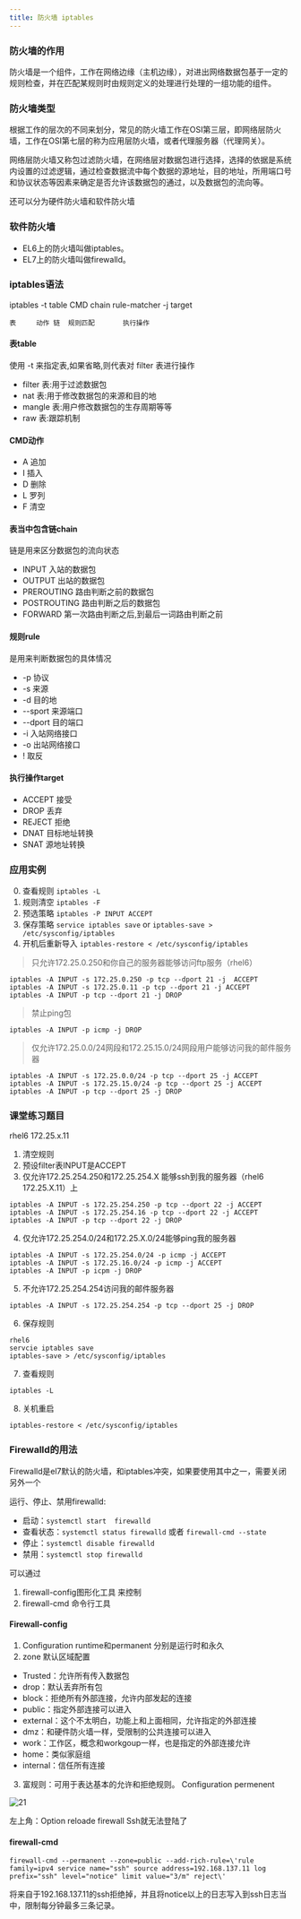 ```yaml
---
title: 防火墙 iptables
---
```


### 防火墙的作用

防火墙是一个组件，工作在网络边缘（主机边缘），对进出网络数据包基于一定的规则检查，并在匹配某规则时由规则定义的处理进行处理的一组功能的组件。

### 防火墙类型

根据工作的层次的不同来划分，常见的防火墙工作在OSI第三层，即网络层防火墙，工作在OSI第七层的称为应用层防火墙，或者代理服务器（代理网关）。

网络层防火墙又称包过滤防火墙，在网络层对数据包进行选择，选择的依据是系统内设置的过滤逻辑，通过检查数据流中每个数据的源地址，目的地址，所用端口号和协议状态等因素来确定是否允许该数据包的通过，以及数据包的流向等。

还可以分为硬件防火墙和软件防火墙

### 软件防火墙

* EL6上的防火墙叫做iptables。
* EL7上的防火墙叫做firewalld。


### iptables语法

iptables -t table CMD chain rule-matcher -j target

	表	  动作 链	规则匹配	   执行操作

#### 表table

使用 -t 来指定表,如果省略,则代表对 filter 表进行操作

*	filter 表:用于过滤数据包
*	nat 表:用于修改数据包的来源和目的地
*	mangle 表:用户修改数据包的生存周期等等
*	raw 表:跟踪机制


#### CMD动作

*	A 追加
*	I 插入
*	D 删除
*	L 罗列
*	F 清空

#### 表当中包含链chain

链是用来区分数据包的流向状态

*	INPUT 入站的数据包
*	OUTPUT 出站的数据包
*	PREROUTING 路由判断之前的数据包
*	POSTROUTING 路由判断之后的数据包
*	FORWARD 第一次路由判断之后,到最后一词路由判断之前

#### 规则rule

是用来判断数据包的具体情况

*	-p 协议
*	-s 来源
*	-d 目的地
*	--sport 来源端口
*	--dport 目的端口
*	-i 入站网络接口
*	-o 出站网络接口
*	! 取反

#### 执行操作target

*	ACCEPT 接受
*	DROP 丢弃
*	REJECT 拒绝
*	DNAT 目标地址转换
*	SNAT 源地址转换

### 应用实例

0. 查看规则	`iptables -L`
1. 规则清空	`iptables -F`
2. 预选策略	`iptables -P INPUT ACCEPT`
3. 保存策略	`service iptables save` or `iptables-save > /etc/sysconfig/iptables`
4. 开机后重新导入	`iptables-restore < /etc/sysconfig/iptables`

>只允许172.25.0.250和你自己的服务器能够访问ftp服务（rhel6）

```shell
iptables -A INPUT -s 172.25.0.250 -p tcp --dport 21 -j  ACCEPT
iptables -A INPUT -s 172.25.0.11 -p tcp --dport 21 -j ACCEPT
iptables -A INPUT -p tcp --dport 21 -j DROP
```


>禁止ping包

```shell
iptables -A INPUT -p icmp -j DROP
```

>仅允许172.25.0.0/24网段和172.25.15.0/24网段用户能够访问我的邮件服务器

```shell
iptables -A INPUT -s 172.25.0.0/24 -p tcp --dport 25 -j ACCEPT
iptables -A INPUT -s 172.25.15.0/24 -p tcp --dport 25 -j ACCEPT
iptables -A INPUT -p tcp --dport 25 -j DROP
```

### 课堂练习题目

rhel6 172.25.x.11

1. 清空规则
2. 预设filter表INPUT是ACCEPT
3. 仅允许172.25.254.250和172.25.254.X 能够ssh到我的服务器（rhel6 172.25.X.11）上
```shell
iptables -A INPUT -s 172.25.254.250 -p tcp --dport 22 -j ACCEPT
iptables -A INPUT -s 172.25.254.16 -p tcp --dport 22 -j ACCEPT
iptables -A INPUT -p tcp --dport 22 -j DROP
```

4. 仅允许172.25.254.0/24和172.25.X.0/24能够ping我的服务器
```shell
iptables -A INPUT -s 172.25.254.0/24 -p icmp -j ACCEPT
iptables -A INPUT -s 172.25.16.0/24 -p icmp -j ACCEPT
iptables -A INPUT -p icpm -j DROP
```

5. 不允许172.25.254.254访问我的邮件服务器
```shell
iptables -A INPUT -s 172.25.254.254 -p tcp --dport 25 -j DROP
```

6. 保存规则
```shell
rhel6
servcie iptables save
iptables-save > /etc/sysconfig/iptables
```
7. 查看规则
```shell
iptables -L
```

8. 关机重启
```shell
iptables-restore < /etc/sysconfig/iptables
```

### Firewalld的用法

Firewalld是el7默认的防火墙，和iptables冲突，如果要使用其中之一，需要关闭另外一个

运行、停止、禁用firewalld:

* 启动：`systemctl start  firewalld`
* 查看状态：`systemctl status firewalld` 或者 `firewall-cmd --state`
* 停止：`systemctl disable firewalld`
* 禁用：`systemctl stop firewalld`

可以通过
1. firewall-config图形化工具 来控制
2. firewall-cmd  命令行工具

#### Firewall-config

1. Configuration    runtime和permanent  分别是运行时和永久
2. zone 默认区域配置
* Trusted：允许所有传入数据包
* drop：默认丢弃所有包
* block：拒绝所有外部连接，允许内部发起的连接
* public：指定外部连接可以进入
* external：这个不太明白，功能上和上面相同，允许指定的外部连接
* dmz：和硬件防火墙一样，受限制的公共连接可以进入
* work：工作区，概念和workgoup一样，也是指定的外部连接允许
* home：类似家庭组
* internal：信任所有连接
3. 富规则：可用于表达基本的允许和拒绝规则。
Configuration  permenent

![21](pic/21.png)

左上角：Option  reloade firewall
Ssh就无法登陆了

#### firewall-cmd
```shell
firewall-cmd --permanent --zone=public --add-rich-rule=\'rule family=ipv4 service name="ssh" source address=192.168.137.11 log prefix="ssh" level="notice" limit value="3/m" reject\'
```

将来自于192.168.137.11的ssh拒绝掉，并且将notice以上的日志写入到ssh日志当中，限制每分钟最多三条记录。
